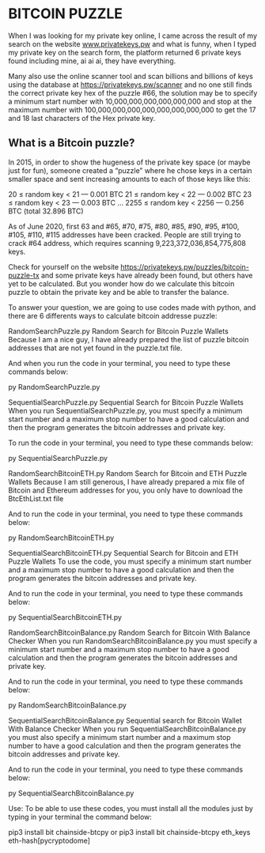 # BITCOIN PUZZLE

When I was looking for my private key online, I came across the result of my search on the website www.privatekeys.pw and what is funny, when I typed my private key on the search form, the platform returned 6 private keys found including mine, ai ai ai, they have everything.

Many also use the online scanner tool and scan billions and billions of keys using the database at https://privatekeys.pw/scanner and no one still finds the correct private key hex of the puzzle #66, the solution may be to specify a minimum start number with 10,000,000,000,000,000,000 and stop at the maximum number with 100,000,000,000,000,000,000,000,000 to get the 17 and 18 last characters of the Hex private key.

## What is a Bitcoin puzzle?

In 2015, in order to show the hugeness of the private key space (or maybe just for fun), someone created a “puzzle” where he chose keys in a certain smaller space and sent increasing amounts to each of those keys like this:

20 ≤ random key < 21 — 0.001 BTC
21 ≤ random key < 22 — 0.002 BTC
23 ≤ random key < 23 — 0.003 BTC
…
2255 ≤ random key < 2256 — 0.256 BTC
(total 32.896 BTC)

As of June 2020, first 63 and #65, #70, #75, #80, #85, #90, #95, #100, #105, #110, #115 addresses have been cracked. People are still trying to crack #64 address, which requires scanning 9,223,372,036,854,775,808 keys.

Check for yourself on the website https://privatekeys.pw/puzzles/bitcoin-puzzle-tx and some private keys have already been found, but others have yet to be calculated. But you wonder how do we calculate this bitcoin puzzle to obtain the private key and be able to transfer the balance.

To answer your question, we are going to use codes made with python, and there are 6 differents ways to calculate bitcoin addresse puzzle:

RandomSearchPuzzle.py
Random Search for Bitcoin Puzzle Wallets
Because I am a nice guy, I have already prepared the list of puzzle bitcoin addresses that are not yet found in the puzzle.txt file.

And when you run the code in your terminal, you need to type these commands below:

py RandomSearchPuzzle.py




SequentialSearchPuzzle.py
Sequential Search for Bitcoin Puzzle Wallets
When you run SequentialSearchPuzzle.py, you must specify a minimum start number and a maximum stop number to have a good calculation and then the program generates the bitcoin addresses and private key.

To run the code in your terminal, you need to type these commands below:

py SequentialSearchPuzzle.py





RandomSearchBitcoinETH.py
Random Search for Bitcoin and ETH Puzzle Wallets
Because I am still generous, I have already prepared a mix file of Bitcoin and Ethereum addresses for you, you only have to download the BtcEthList.txt file

And to run the code in your terminal, you need to type these commands below:

py RandomSearchBitcoinETH.py





SequentialSearchBitcoinETH.py
Sequential Search for Bitcoin and ETH Puzzle Wallets
To use the code, you must specify a minimum start number and a maximum stop number to have a good calculation and then the program generates the bitcoin addresses and private key.

And to run the code in your terminal, you need to type these commands below:

py SequentialSearchBitcoinETH.py





RandomSearchBitcoinBalance.py
Random Search for Bitcoin With Balance Checker
When you run RandomSearchBitcoinBalance.py you must specify a minimum start number and a maximum stop number to have a good calculation and then the program generates the bitcoin addresses and private key.

And to run the code in your terminal, you need to type these commands below:

py RandomSearchBitcoinBalance.py




SequentialSearchBitcoinBalance.py
Sequential search for Bitcoin Wallet With Balance Checker
When you run SequentialSearchBitcoinBalance.py you must also specify a minimum start number and a maximum stop number to have a good calculation and then the program generates the bitcoin addresses and private key.

And to run the code in your terminal, you need to type these commands below:

py SequentialSearchBitcoinBalance.py




Use:
To be able to use these codes, you must install all the modules just by typing in your terminal the command below:

pip3 install bit chainside-btcpy or pip3 install bit chainside-btcpy eth_keys eth-hash[pycryptodome]
